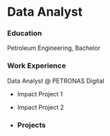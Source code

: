 # Data Analyst

### Education
Petroleum Engineering, Bachelor

### Work Experience
Data Analyst @ PETRONAS Digital
- Impact Project 1
- Impact Project 2

- ### Projects
